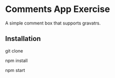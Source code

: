 # Comments App Exercise
A simple comment box that supports gravatrs.

## Installation
git clone

npm install 

npm start